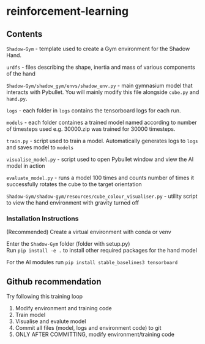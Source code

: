 # reinforcement-learning

## Contents
`Shadow-Gym` - template used to create a Gym environment for the Shadow Hand.

`urdfs` - files describing the shape, inertia and mass of various components of the hand

`Shadow-Gym/shadow_gym/envs/shadow_env.py` -  main gymnasium model that interacts with Pybullet. You will mainly modify this file alongside `cube.py` and `hand.py`.

`logs` - each folder in `logs` contains the tensorboard logs for each run.

`models` - each folder containes a trained model named according to number of timesteps used e.g. 30000.zip was trained for 30000 timesteps.

`train.py` - script used to train a model. Automatically generates logs to `logs` and saves model to `models`

`visualise_model.py` - script used to open Pybullet window and view the AI model in action

`evaluate_model.py` - runs a model 100 times and counts number of times it successfully rotates the cube to the target orientation

`Shadow-Gym/shadow-gym/resources/cube_colour_visualiser.py` - utility script to view the hand environment with gravity turned off

### Installation Instructions
(Recommended) Create a virtual environment with conda or venv  

Enter the `Shadow-Gym` folder (folder with setup.py)  
Run `pip install -e .` to install other required packages for the hand model

For the AI modules run
`pip install stable_baselines3 tensorboard`

## Github recommendation
Try following this training loop
1. Modify environment and training code
2. Train model
3. Visualise and evalute model
4. Commit all files (model, logs and environment code) to git
5. ONLY AFTER COMMITTING, modify environment/training code